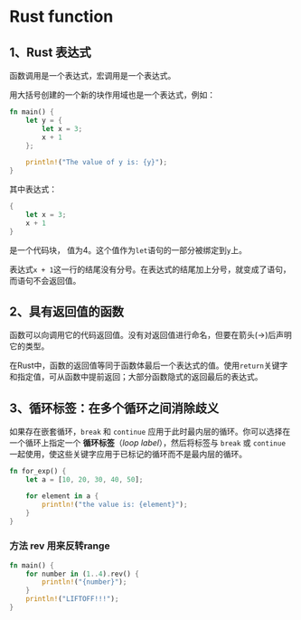 # Rust function

## 1、Rust 表达式

函数调用是一个表达式，宏调用是一个表达式。

用大括号创建的一个新的块作用域也是一个表达式，例如：

```rust
fn main() {
    let y = {
        let x = 3;
        x + 1
    };
    
    println!("The value of y is: {y}");
}
```

其中表达式：

```rust
{
    let x = 3;
    x + 1
}
```

是一个代码块， 值为4。这个值作为`let`语句的一部分被绑定到`y`上。

表达式`x + 1`这一行的结尾没有分号。在表达式的结尾加上分号，就变成了语句，而语句不会返回值。



## 2、具有返回值的函数

函数可以向调用它的代码返回值。没有对返回值进行命名，但要在箭头(->)后声明它的类型。

在Rust中，函数的返回值等同于函数体最后一个表达式的值。使用`return`关键字和指定值，可从函数中提前返回；大部分函数隐式的返回最后的表达式。



## 3、循环标签：在多个循环之间消除歧义

如果存在嵌套循环，`break` 和 `continue` 应用于此时最内层的循环。你可以选择在一个循环上指定一个 **循环标签**（*loop label*），然后将标签与 `break` 或 `continue` 一起使用，使这些关键字应用于已标记的循环而不是最内层的循环。

```rust
fn for_exp() {
    let a = [10, 20, 30, 40, 50];

    for element in a {
        println!("the value is: {element}");
    }
}
```



### 方法 rev  用来反转range

```rust
fn main() {
    for number in (1..4).rev() {
        println!("{number}");
    }
    println!("LIFTOFF!!!");
}
```


